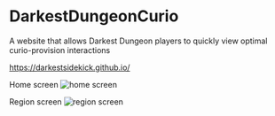 # DarkestDungeonCurio
A website that allows Darkest Dungeon players to quickly view optimal curio-provision interactions

https://darkestsidekick.github.io/

Home screen
![home screen](https://user-images.githubusercontent.com/20914980/33147901-8d222b66-cf7e-11e7-90ea-db0993bbf912.png)

Region screen
![region screen](https://user-images.githubusercontent.com/20914980/33147899-8d0a7304-cf7e-11e7-9f07-e868de4619c5.png)

